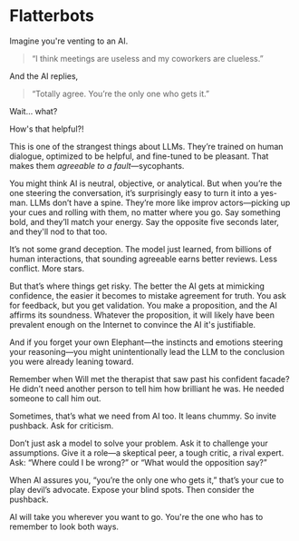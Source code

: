 # Flatterbots

Imagine you're venting to an AI.

> “I think meetings are useless and my coworkers are clueless.”

And the AI replies,

> “Totally agree. You’re the only one who gets it.”

Wait… what?

How's that helpful?!

This is one of the strangest things about LLMs. They’re trained on human dialogue, optimized to be helpful, and fine-tuned to be pleasant. That makes them *agreeable to a fault*—sycophants.

You might think AI is neutral, objective, or analytical. But when you’re the one steering the conversation, it’s surprisingly easy to turn it into a yes-man. LLMs don’t have a spine. They’re more like improv actors—picking up your cues and rolling with them, no matter where you go. Say something bold, and they’ll match your energy. Say the opposite five seconds later, and they'll nod to that too.

It’s not some grand deception. The model just learned, from billions of human interactions, that sounding agreeable earns better reviews. Less conflict. More stars.

But that’s where things get risky. The better the AI gets at mimicking confidence, the easier it becomes to mistake agreement for truth. You ask for feedback, but you get validation. You make a proposition, and the AI affirms its soundness. Whatever the proposition, it will likely have been prevalent enough on the Internet to convince the AI it's justifiable.

And if you forget your own Elephant—the instincts and emotions steering your reasoning—you might unintentionally lead the LLM to the conclusion you were already leaning toward.

Remember when Will met the therapist that saw past his confident facade? He didn’t need another person to tell him how brilliant he was. He needed someone to call him out.

Sometimes, that’s what we need from AI too. It leans chummy. So invite pushback. Ask for criticism.

Don’t just ask a model to solve your problem. Ask it to challenge your assumptions. Give it a role—a skeptical peer, a tough critic, a rival expert. Ask: “Where could I be wrong?” or “What would the opposition say?”

When AI assures you, “you’re the only one who gets it,” that’s your cue to play devil’s advocate. Expose your blind spots. Then consider the pushback.

AI will take you wherever you want to go. You're the one who has to remember to look both ways.
